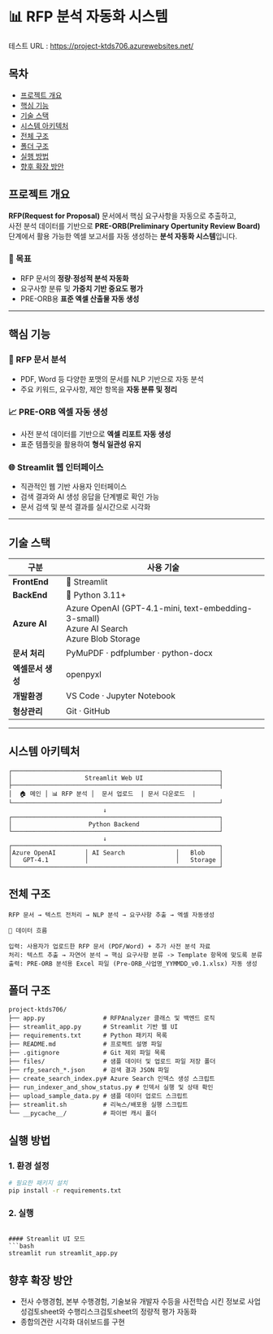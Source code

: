 # 📊 RFP 분석 자동화 시스템

<!-- [![Python](https://img.shields.io/badge/Python-3.11+-blue.svg)](https://www.python.org/)
[![License: MIT](https://img.shields.io/badge/License-MIT-green.svg)](./LICENSE)
[![Build](https://img.shields.io/badge/Build-Passing-brightgreen.svg)]()
[![Status](https://img.shields.io/badge/Stage-Development-orange.svg)]() -->

테스트 URL : https://project-ktds706.azurewebsites.net/

## 목차
- [프로젝트 개요](#프로젝트-개요)
- [핵심 기능](#핵심-기능)
- [기술 스택](#기술-스택)
- [시스템 아키텍처](#시스템-아키텍처)
- [전체 구조](#전체-구조)
- [폴더 구조](#폴더-구조)
- [실행 방법](#실행-방법)
- [향후 확장 방안](#향후-확장-방안)

## 프로젝트 개요
**RFP(Request for Proposal)** 문서에서 핵심 요구사항을 자동으로 추출하고,  
사전 분석 데이터를 기반으로 **PRE-ORB(Preliminary Opertunity Review Board)** 단계에서 활용 가능한 엑셀 보고서를 자동 생성하는 **분석 자동화 시스템**입니다.

### 🎯 목표
- RFP 문서의 **정량·정성적 분석 자동화**  
- 요구사항 분류 및 **가중치 기반 중요도 평가**  
- PRE-ORB용 **표준 엑셀 산출물 자동 생성**

---

## 핵심 기능

### 🧠 RFP 문서 분석
- PDF, Word 등 다양한 포맷의 문서를 NLP 기반으로 자동 분석  
- 주요 키워드, 요구사항, 제안 항목을 **자동 분류 및 정리**

### 📈 PRE-ORB 엑셀 자동 생성
- 사전 분석 데이터를 기반으로 **엑셀 리포트 자동 생성**  
- 표준 템플릿을 활용하여 **형식 일관성 유지**  

### 🌐 Streamlit 웹 인터페이스
- 직관적인 웹 기반 사용자 인터페이스
- 검색 결과와 AI 생성 응답을 단계별로 확인 가능
- 문서 검색 및 분석 결과를 실시간으로 시각화

---

## 기술 스택

| 구분       | 사용 기술 |
|-------------|------------|
| **FrontEnd** | 🚀 Streamlit |
| **BackEnd** | 🐍 Python 3.11+ |
| **Azure AI** | Azure OpenAI (GPT-4.1-mini, text-embedding-3-small)<br>Azure AI Search<br>Azure Blob Storage
| **문서 처리** | PyMuPDF · pdfplumber · python-docx |
| **엑셀문서 생성** |  openpyxl |
| **개발환경** | VS Code · Jupyter Notebook |
| **형상관리** | Git · GitHub |


---

## 시스템 아키텍처

```
┌─────────────────────────────────────────────────────────┐
│                    Streamlit Web UI                     │
├─────────────────────────────────────────────────────────┤
│  🏠 메인 │ 📊 RFP 분석 │  문서 업로드  | 문서 다운로드  |    
└─────────────────────────────────────────────────────────┘
                          ↓
┌─────────────────────────────────────────────────────────┐
│                     Python Backend                      │
└─────────────────────────────────────────────────────────┘
                          ↓
┌─────────────────────────────────────────────────────────┐
│Azure OpenAI        │ AI Search              │   Blob    │
│   GPT-4.1          │                        │   Storage │
└─────────────────────────────────────────────────────────┘
```

## 전체 구조
```text
RFP 문서 → 텍스트 전처리 → NLP 분석 → 요구사항 추출 → 엑셀 자동생성

🔄 데이터 흐름

입력: 사용자가 업로드한 RFP 문서 (PDF/Word) + 추가 사전 분석 자료
처리: 텍스트 추출 → 자연어 분석 → 핵심 요구사항 분류 -> Template 항목에 맞도록 분류
출력: PRE-ORB 분석용 Excel 파일 (Pre-ORB_사업명_YYMMDD_v0.1.xlsx) 자동 생성
```
## 폴더 구조
```text
project-ktds706/
├── app.py                # RFPAnalyzer 클래스 및 백엔드 로직
├── streamlit_app.py      # Streamlit 기반 웹 UI
├── requirements.txt      # Python 패키지 목록
├── README.md             # 프로젝트 설명 파일
├── .gitignore            # Git 제외 파일 목록
├── files/                # 샘플 데이터 및 업로드 파일 저장 폴더
├── rfp_search_*.json     # 검색 결과 JSON 파일
├── create_search_index.py# Azure Search 인덱스 생성 스크립트
├── run_indexer_and_show_status.py # 인덱서 실행 및 상태 확인
├── upload_sample_data.py # 샘플 데이터 업로드 스크립트
├── streamlit.sh          # 리눅스/배포용 실행 스크립트
└── __pycache__/          # 파이썬 캐시 폴더
```

## 실행 방법

### 1. 환경 설정
```bash
# 필요한 패키지 설치
pip install -r requirements.txt
```

### 2. 실행
```

#### Streamlit UI 모드
```bash
streamlit run streamlit_app.py
```

## 향후 확장 방안
- 전사 수행경험, 본부 수행경험, 기술보유 개발자 수등을 사전학습 시킨 정보로
  사업성검토sheet와 수행리스크검토sheet의 정량적 평가 자동화 
- 종합의견란 시각화 대쉬보드를 구현


